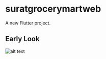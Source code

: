 # suratgrocerymartweb

A new Flutter project.

## Early Look

![alt text](https://drive.google.com/uc?export=view&id=1Vl9xgbLW6MRVAmt_uWUmP50gG3F_T6V2)

